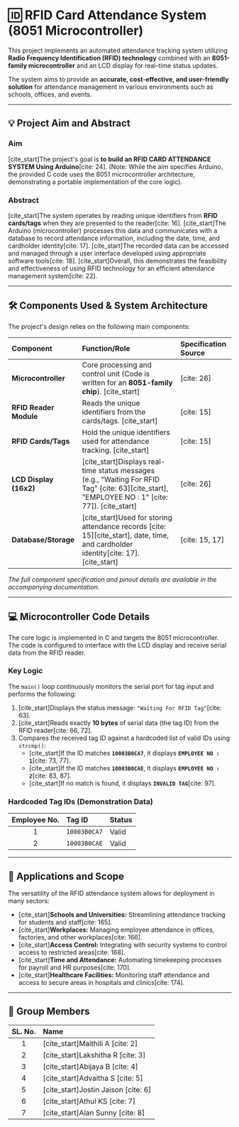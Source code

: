 # 🆔 RFID Card Attendance System (8051 Microcontroller)

This project implements an automated attendance tracking system utilizing **Radio Frequency Identification (RFID) technology** combined with an **8051-family microcontroller** and an LCD display for real-time status updates.

The system aims to provide an **accurate, cost-effective, and user-friendly solution** for attendance management in various environments such as schools, offices, and events.

***

## 💡 Project Aim and Abstract

### Aim
[cite_start]The project's goal is **to build an RFID CARD ATTENDANCE SYSTEM Using Arduino**[cite: 24]. (Note: While the aim specifies Arduino, the provided C code uses the 8051 microcontroller architecture, demonstrating a portable implementation of the core logic).

### Abstract
[cite_start]The system operates by reading unique identifiers from **RFID cards/tags** when they are presented to the reader[cite: 16]. [cite_start]The Arduino (microcontroller) processes this data and communicates with a database to record attendance information, including the date, time, and cardholder identity[cite: 17]. [cite_start]The recorded data can be accessed and managed through a user interface developed using appropriate software tools[cite: 18]. [cite_start]Overall, this demonstrates the feasibility and effectiveness of using RFID technology for an efficient attendance management system[cite: 22].

***

## 🛠️ Components Used & System Architecture

The project's design relies on the following main components:

| Component | Function/Role | Specification Source |
| :--- | :--- | :--- |
| **Microcontroller** | Core processing and control unit (Code is written for an **8051-family chip**). [cite_start]| [cite: 26] |
| **RFID Reader Module** | Reads the unique identifiers from the cards/tags. [cite_start]| [cite: 15] |
| **RFID Cards/Tags** | Hold the unique identifiers used for attendance tracking. [cite_start]| [cite: 15] |
| **LCD Display (16x2)** | [cite_start]Displays real-time status messages (e.g., "Waiting For RFID Tag" [cite: 63][cite_start], "EMPLOYEE NO : 1" [cite: 77]). [cite_start]| [cite: 26] |
| **Database/Storage** | [cite_start]Used for storing attendance records [cite: 15][cite_start], date, time, and cardholder identity[cite: 17]. [cite_start]| [cite: 15, 17] |

*The full component specification and pinout details are available in the accompanying documentation.*

***

## 💻 Microcontroller Code Details

The core logic is implemented in C and targets the 8051 microcontroller. The code is configured to interface with the LCD display and receive serial data from the RFID reader.

### Key Logic
The `main()` loop continuously monitors the serial port for tag input and performs the following:
1.  [cite_start]Displays the status message: `"Waiting For RFID Tag"`[cite: 63].
2.  [cite_start]Reads exactly **10 bytes** of serial data (the tag ID) from the RFID reader[cite: 66, 72].
3.  Compares the received tag ID against a hardcoded list of valid IDs using `strcmp()`:
    * [cite_start]If the ID matches **`10003B0CA7`**, it displays **`EMPLOYEE NO : 1`**[cite: 73, 77].
    * [cite_start]If the ID matches **`10003B0CAE`**, it displays **`EMPLOYEE NO : 2`**[cite: 83, 87].
    * [cite_start]If no match is found, it displays **`INVALID TAG`**[cite: 97].

### Hardcoded Tag IDs (Demonstration Data)

| Employee No. | Tag ID | Status |
| :---: | :--- | :--- |
| 1 | `10003B0CA7` | Valid |
| 2 | `10003B0CAE` | Valid |

***

## 🏢 Applications and Scope

The versatility of the RFID attendance system allows for deployment in many sectors:

* [cite_start]**Schools and Universities:** Streamlining attendance tracking for students and staff[cite: 165].
* [cite_start]**Workplaces:** Managing employee attendance in offices, factories, and other workplaces[cite: 166].
* [cite_start]**Access Control:** Integrating with security systems to control access to restricted areas[cite: 168].
* [cite_start]**Time and Attendance:** Automating timekeeping processes for payroll and HR purposes[cite: 170].
* [cite_start]**Healthcare Facilities:** Monitoring staff attendance and access to secure areas in hospitals and clinics[cite: 174].

***

## 👥 Group Members

| SL. No. | Name |
| :---: | :--- |
| 1 | [cite_start]Maithili A [cite: 2] |
| 2 | [cite_start]Lakshitha R [cite: 3] |
| 3 | [cite_start]Abijaya B [cite: 4] |
| 4 | [cite_start]Advaitha S [cite: 5] |
| 5 | [cite_start]Jostin Jaison [cite: 6] |
| 6 | [cite_start]Athul KS [cite: 7] |
| 7 | [cite_start]Alan Sunny [cite: 8] |